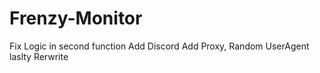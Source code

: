 # Frenzy-Monitor

Fix Logic in second function
Add Discord
Add Proxy, Random UserAgent
laslty Rerwrite

